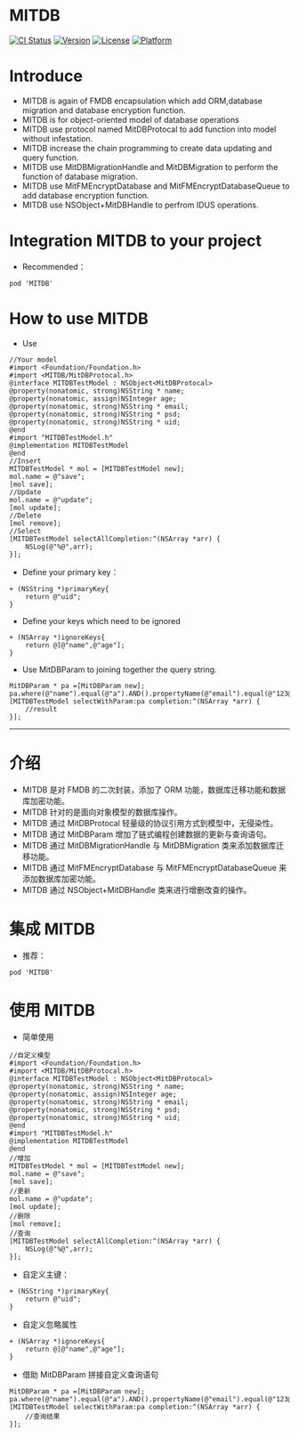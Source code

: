 # MITDB

[![CI Status](http://img.shields.io/travis/mcmengchen/MITDB.svg?style=flat)](https://travis-ci.org/mcmengchen/MITDB)
[![Version](https://img.shields.io/cocoapods/v/MITDB.svg?style=flat)](http://cocoapods.org/pods/MITDB)
[![License](https://img.shields.io/cocoapods/l/MITDB.svg?style=flat)](http://cocoapods.org/pods/MITDB)
[![Platform](https://img.shields.io/cocoapods/p/MITDB.svg?style=flat)](http://cocoapods.org/pods/MITDB)

# Introduce 
+ MITDB is again of FMDB encapsulation which add ORM,database migration and database encryption function.
+ MITDB is for object-oriented model of database operations
+ MITDB use protocol named MitDBProtocal to add function into model without infestation.
+ MITDB increase the chain programming to create data updating and query function.
+ MITDB use MitDBMigrationHandle and MitDBMigration to perform the function of database migration.
+ MITDB use MitFMEncryptDatabase and MitFMEncryptDatabaseQueue to add database encryption function.
+ MITDB use NSObject+MitDBHandle to perfrom IDUS operations.
# Integration MITDB to your project
+ Recommended：
```
pod 'MITDB'
```

# How to use MITDB
+ Use 
```
//Your model
#import <Foundation/Foundation.h>
#import <MITDB/MitDBProtocal.h>
@interface MITDBTestModel : NSObject<MitDBProtocal>
@property(nonatomic, strong)NSString * name;
@property(nonatomic, assign)NSInteger age;
@property(nonatomic, strong)NSString * email;
@property(nonatomic, strong)NSString * psd;
@property(nonatomic, strong)NSString * uid;
@end
#import "MITDBTestModel.h"
@implementation MITDBTestModel
@end
//Insert
MITDBTestModel * mol = [MITDBTestModel new];
mol.name = @"save";
[mol save];
//Update
mol.name = @"update";
[mol update];
//Delete
[mol remove];
//Select
[MITDBTestModel selectAllCompletion:^(NSArray *arr) {
    NSLog(@"%@",arr);
}];
```
+ Define your primary key：
```
+ (NSString *)primaryKey{
    return @"uid";
}
```
+ Define your keys which need to be ignored
```
+ (NSArray *)ignoreKeys{
    return @[@"name",@"age"];
}
```
+ Use MitDBParam to joining together the query string.
```
MitDBParam * pa =[MitDBParam new];
pa.where(@"name").equal(@"a").AND().propertyName(@"email").equal(@"123@qq.com");
[MITDBTestModel selectWithParam:pa completion:^(NSArray *arr) {
    //result
}];
```

---

# 介绍 
+ MITDB 是对 FMDB 的二次封装，添加了 ORM 功能，数据库迁移功能和数据库加密功能。
+ MITDB 针对的是面向对象模型的数据库操作。
+ MITDB 通过 MitDBProtocal 轻量级的协议引用方式到模型中，无侵染性。
+ MITDB 通过 MitDBParam 增加了链式编程创建数据的更新与查询语句。
+ MITDB 通过 MitDBMigrationHandle 与 MitDBMigration 类来添加数据库迁移功能。
+ MITDB 通过 MitFMEncryptDatabase 与 MitFMEncryptDatabaseQueue 来添加数据库加密功能。
+ MITDB 通过 NSObject+MitDBHandle 类来进行增删改查的操作。

# 集成 MITDB
+ 推荐：
```
pod 'MITDB'
```

# 使用 MITDB
+ 简单使用
```
//自定义模型
#import <Foundation/Foundation.h>
#import <MITDB/MitDBProtocal.h>
@interface MITDBTestModel : NSObject<MitDBProtocal>
@property(nonatomic, strong)NSString * name;
@property(nonatomic, assign)NSInteger age;
@property(nonatomic, strong)NSString * email;
@property(nonatomic, strong)NSString * psd;
@property(nonatomic, strong)NSString * uid;
@end
#import "MITDBTestModel.h"
@implementation MITDBTestModel
@end
//增加
MITDBTestModel * mol = [MITDBTestModel new];
mol.name = @"save";
[mol save];
//更新
mol.name = @"update";
[mol update];
//删除
[mol remove];
//查询
[MITDBTestModel selectAllCompletion:^(NSArray *arr) {
    NSLog(@"%@",arr);
}];
```
+ 自定义主键：
```
+ (NSString *)primaryKey{
    return @"uid";
}
```
+ 自定义忽略属性
```
+ (NSArray *)ignoreKeys{
    return @[@"name",@"age"];
}
```
+ 借助 MitDBParam 拼接自定义查询语句
```
MitDBParam * pa =[MitDBParam new];
pa.where(@"name").equal(@"a").AND().propertyName(@"email").equal(@"123@qq.com");
[MITDBTestModel selectWithParam:pa completion:^(NSArray *arr) {
    //查询结果
}];
```

